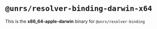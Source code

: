 # `@unrs/resolver-binding-darwin-x64`

This is the **x86_64-apple-darwin** binary for `@unrs/resolver-binding`
